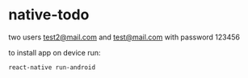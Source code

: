 # native-todo

two users test2@mail.com and test@mail.com with password 123456

to install app on device run:

`react-native run-android`
